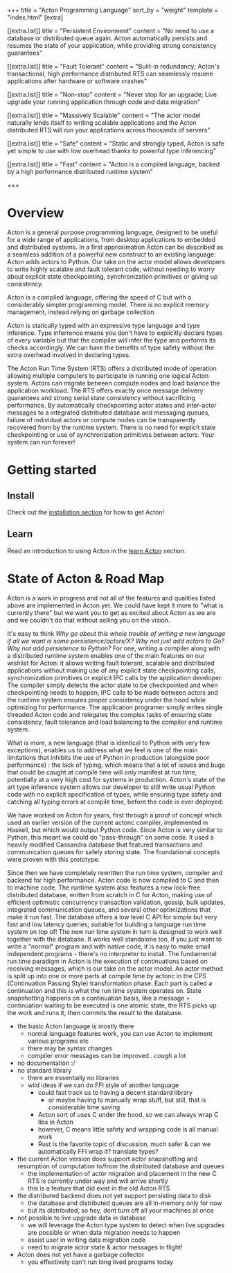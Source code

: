 +++
title = "Acton Programming Language"
sort_by = "weight"
template = "index.html"
[extra]

[[extra.list]]
title = "Persistent Environment"
content = "No need to use a database or distributed queue again. Acton automatically persists and resumes the state of your application, while providing strong consistency guarantees"

[[extra.list]]
title = "Fault Tolerant"
content = "Built-in redundancy; Acton's transactional, high performance distributed RTS can seamlessly resume applications after hardware or software crashes"

[[extra.list]]
title = "Non-stop"
content = "Never stop for an upgrade; Live upgrade your running application through code and data migration"

[[extra.list]]
title = "Massively Scalable"
content = "The actor model naturally lends itself to writing scalable applications and the Acton distributed RTS will run your applications across thousands of servers"

[[extra.list]]
title = "Safe"
content = "Static and strongly typed, Acton is safe yet simple to use with low overhead thanks to powerful type inferencing"

[[extra.list]]
title = "Fast"
content = "Acton is a compiled language, backed by a high performance distributed runtime system"

+++

# Overview

Acton is a general purpose programming language, designed to be useful for a wide range of applications, from desktop applications to embedded and distributed systems. In a first approximation Acton can be described as a seamless addition of a powerful new construct to an existing language: Acton adds actors to Python. Our take on the actor model allows developers to write highly scalable and fault tolerant code, without needing to worry about explicit state checkpointing, synchronization primitives or giving up consistency. 

Acton is a compiled language, offering the speed of C but with a considerably simpler programming model. There is no explicit memory management, instead relying on garbage collection.

Acton is statically typed with an expressive type language and type inference. Type inferrence means you don't have to explicitly declare types of every variable but that the compiler will infer the type and performs its checks accordingly. We can have the benefits of type safety without the extra overhead involved in declaring types.

The Acton Run Time System (RTS) offers a distributed mode of operation allowing multiple computers to participate in running one logical Acton system. Actors can migrate between compute nodes and load balance the application workload. The RTS offers exactly once message delivery guarantees and strong serial state consistency without sacrificing performance. By automatically checkpointing actor states and inter-actor messages to a integrated distributed database and messaging queues, failure of individual actors or compute nodes can be transparently recovered from by the runtime system. There is no need for explicit state checkpointing or use of synchronization primitives between actors. Your system can run forever!


# Getting started

## Install
Check out the [installation section](install) for how to get Acton!

## Learn

Read an introduction to using Acton in the [learn Acton](learn) section.


# State of Acton & Road Map


Acton is a work in progress and not all of the features and qualities listed above are implemented in Acton yet. We could have kept it more to "what is currently there" but we want you to get as excited about Acton as we are and we couldn't do that without selling you on the vision.

It's easy to think *Why go about this whole trouble of writing a new language if all we want is some persistence/actors/X? Why not just add actors to Go? Why not add persistence to Python?* For one, writing a compiler along with a distributed runtime system enables one of the main features on our wishlist for Acton: it allows writing fault tolerant, scalable and distributed applications without making use of any explicit state checkpointing calls, synchronization primitives or explicit IPC calls by the application developer. The compiler simply detects the actor state to be checkpointed and when checkpointing needs to happen, IPC calls to be made between actors and the runtime system ensures proper consistency under the hood while optimizing for performance. The application programer simply writes single threaded Acton code and relegates the complex tasks of ensuring state consistency, fault tolerance and load balancing to the compiler and runtime system.

What is more, a new language (that is identical to Python with very few exceptions), enables us to address what we feel is one of the main limitations that inhibits the use of Python in production (alongside poor performance) : the lack of typing, which means that a lot of issues and bugs that could be caught at compile time will only manifest at run time, potentially at a very high cost for systems in production. Acton's state of the art type inference system allows our developer to still write usual Python code with no explicit specification of types, while ensuring type safety and catching all typing errors at compile time, before the code is ever deployed.

We have worked on Acton for years, first through a proof of concept which used an earlier version of the current actonc compiler, implemented in Haskell, but which would output Python code. Since Acton is very similar to Python, this meant we could do "pass-through" on some code. It used a heavily modified Cassandra database that featured transactions and communication queues for safely storing state. The foundational concepts were proven with this prototype.

Since then we have completely rewritten the run time system, compiler and backend for high performance. Acton code is now compiled to C and then to machine code. The runtime system also features a new lock-free distributed database, written from scratch in C for Acton, making use of efficient optimistic concurrency transaction validation, gossip, bulk updates, integrated communication queues, and several other optimizations that make it run fast. The database offers a low level C API for simple but very fast and low latency queries; suitable for building a language run time system on top of! The new run time system in turn is designed to work well together with the database. It works well standalone too, if you just want to write a "normal" program and with native code, it is easy to make small independent programs - there's no interpreter to install. The fundamental run time paradigm in Acton is the execution of continuations based on receiving messages, which is our take on the actor model. An actor method is split up into one or more parts at compile time by actonc in the CPS (Continuation Passing Style) transformation phase. Each part is called a continuation and this is what the run time system operates on. State snapshotting happens on a continuation basis, like a message + continuation waiting to be executed is one atomic state, the RTS picks up the work and runs it, then commits the result to the database.

- the basic Acton language is mostly there
  - normal language features work, you can use Acton to implement various programs etc
  - there may be syntax changes
  - compiler error messages can be improved.. *cough* a lot
- no documentation :/
- no standard library
  - there are essentially no libraries
  - wild ideas if we can do FFI style of another language
    - could fast track us to having a decent standard library
      - or maybe having to manually wrap stuff, but still, that is considerable time saving
    - Acton sort of uses C under the hood, so we can always wrap C libs in Acton
    - however, C means little safety and wrapping code is all manual work
    - Rust is the favorite topic of discussion, much safer & can we automatically FFI wrap it? translate types?
- the current Acton version does support actor snapshotting and resumption of computation to/from the distributed database and queues
  - the implementation of actor migration and placement in the new C RTS is currently under way and will arrive shortly
  - this is a feature that did exist in the old Acton RTS
- the distributed backend does not yet support persisting data to disk
  - the database and distributed queues are all in-memory only for now
  - but its distributed, so hey, dont turn off all your machines at once
- not possible to live upgrade data in database
  - we will leverage the Acton type system to detect when live upgrades are possible or when data migration needs to happen
  - assist user in writing data migration code
  - need to migrate actor state & actor messages in flight!
- Acton does not yet have a garbage collector
  - you effectively can't run long lived programs today
